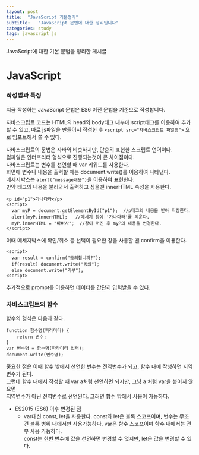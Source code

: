 ```yaml
---
layout: post
title:  "JavaScript 기본정리"
subtitle:   "JavaScript 문법에 대한 정리입니다"
categories: study
tags: javascript js
---
```


JavaScript에 대한 기본 문법을 정리한 게시글

# JavaScript

### 작성법과 특징

지금 작성하는 JavaScript 문법은 ES6 이전 문법을 기준으로 작성합니다.

자바스크립트 코드는 HTML의 head와 body태그 내부에 script태그를 이용하여 추가할 수 있고, 따로 js파일을 만들어서 작성한 후 
`<script src="자바스크립트 파일명">` 으로 임포트해서 쓸 수 있다.  

자바스크립트의 문법은 자바와 비슷하지만, 단순히 표현한 스크립트 언어이다.  
컴파일은 인터프리터 형식으로 진행되는것이 큰 차이점이다.  
자바스크립트는 변수를 선언할 때 var 키워드를 사용한다.  
화면에 변수나 내용을 출력할 때는 document.write()를 이용하여 나타낸다.  
메세지박스는 `alert("message내용")`을 이용하여 표현한다.  
만약 태그의 내용을 불러와서 출력하고 싶을땐 innerHTML 속성을 사용한다.  
~~~
<p id="p1">가나다라</p>
<script>
  var myP = document.getElementById("p1");  //p태그의 내용을 받아 저장한다. 
  alert(myP.innerHTML);   //메세지 창에 '가나다라'를 띄운다.
  myP.innerHTML = "마바사";  //창이 꺼진 후 myP의 내용을 변경한다.
</script>
~~~

이때 메세지박스에 확인/취소 등 선택이 필요한 창을 사용할 땐 confirm을 이용한다.  
~~~
<script>
  var result = confirm("동의합니까?");
  if(result) document.write("동의");
  else document.write("거부");
<script>
~~~

추가적으로 prompt를 이용하면 데이터를 간단히 입력받을 수 있다.  

### 자바스크립트의 함수

함수의 형식은 다음과 같다.
~~~
function 함수명(파라미터) {
    return 변수;
}
var 변수명 = 함수명(파라미터 입력);
document.write(변수명);
~~~

중요한 점은 이때 함수 밖에서 선언한 변수는 전역변수가 되고, 함수 내에 작성하면 지역변수가 된다.  
그런데 함수 내에서 작성할 때 var a처럼 선언하면 되지만, 그냥 a 처럼 var을 붙이지 않으면  
지역변수가 아닌 전역변수로 선언된다. 그러면 함수 밖에서 사용이 가능하다.  

* ES2015 (ES6) 이후 변경된 점
  * var대신 const, let을 사용한다.
    const와 let은 블록 스코프이며, 변수는 무조건 블록 범위 내에서만 사용가능하다.
    var은 함수 스코프이며 함수 내에서는 전부 사용 가능하다.  
    const는 한번 변수에 값을 선언하면 변경할 수 없지만, let은 값을 변경할 수 있다.  
  
